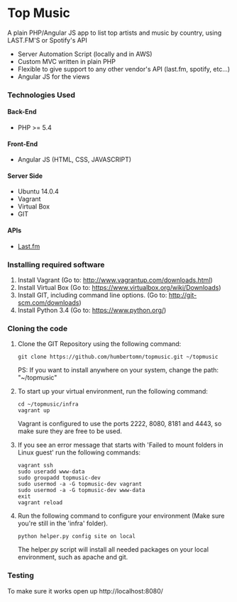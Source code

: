 # Top Music
A plain PHP/Angular JS app to list top artists and music by country, using LAST.FM'S or Spotify's API

- Server Automation Script (locally and in AWS)
- Custom MVC written in plain PHP
- Flexible to give support to any other vendor's API (last.fm, spotify, etc...)
- Angular JS for the views


### Technologies Used

#### Back-End
- PHP >= 5.4

#### Front-End
- Angular JS (HTML, CSS, JAVASCRIPT)

#### Server Side
- Ubuntu 14.0.4
- Vagrant
- Virtual Box
- GIT

#### APIs
- [Last.fm](http://www.last.fm/api)


### Installing required software
1. Install Vagrant (Go to: http://www.vagrantup.com/downloads.html)
2. Install Virtual Box (Go to: https://www.virtualbox.org/wiki/Downloads)
3. Install GIT, including command line options. (Go to: http://git-scm.com/downloads)
4. Install Python 3.4 (Go to: https://www.python.org/)


### Cloning the code

1. Clone the GIT Repository using the following command:
    ```
    git clone https://github.com/humbertomn/topmusic.git ~/topmusic
    ```

    PS: If you want to install anywhere on your system, change the path: "~/topmusic"

2. To start up your virtual environment, run the following command:
    ```
    cd ~/topmusic/infra
    vagrant up
    ```
    Vagrant is configured to use the ports 2222, 8080, 8181 and 4443, so make sure they are free to be used.

3. If you see an error message that starts with 'Failed to mount folders in Linux guest' run the following commands:
    ```
    vagrant ssh
    sudo useradd www-data
    sudo groupadd topmusic-dev
    sudo usermod -a -G topmusic-dev vagrant
    sudo usermod -a -G topmusic-dev www-data
    exit
    vagrant reload
    ```

4. Run the following command to configure your environment (Make sure you're still in the 'infra' folder).
    ```
    python helper.py config site on local
    ```

    The helper.py script will install all needed packages on your local environment, such as apache and git.


### Testing
To make sure it works open up http://localhost:8080/
